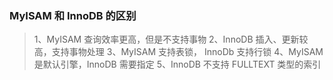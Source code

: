 
### MyISAM 和 InnoDB 的区别
> 1、MyISAM 查询效率更高，但是不支持事物
> 2、InnoDB 插入、更新较高，支持事物处理
> 3、MyISAM 支持表锁， InnoDb 支持行锁
> 4、MyISAM 是默认引擎，InnoDB 需要指定
> 5、InnoDB 不支持 FULLTEXT 类型的索引
